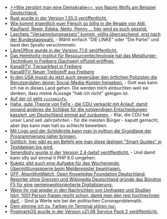 * [>>Wie zerstört man eine Demokratie<<, von Naomi Wolfs am Beispiel Deutschland.](http://blog.todamax.net/2021/polizeistaat-brd/)
* [Rust wurde in der Version 1.55.0 veröffentlicht.](https://blog.rust-lang.org/2021/09/09/Rust-1.55.0.html)
* [Wie kommt eigentlich euer Fleisch so billig in die Regale von Aldi, Kaufland, Rewe, Edeka, Netto, Penny ... hier wird es euch gezeigt.](https://netzfrauen.org/2021/09/09/banliveexports/)
* [Laschets "Versammlungsgesetz" kommt, völlig überraschend, erst nach der Bundestagswahl.](https://netzpolitik.org/2021/nordrhein-westfalen-laschets-umstrittenes-versammlungsgesetz-soll-erst-nach-der-bundestagswahl-kommen/) - Wählt einfach "DIE LINKE" oder "Die Partei" und lasst den Sprallo verschimmeln.
* [LibreOffice wurde in der Version 7.1.6 veröffentlicht.](https://www.planet3dnow.de/cms/63405-__trashed/)
* [Das Helmholtz-Institut für Ressourcentechnologie hat das Metallurgie-Technikum in Freiberg (Sachsen) offiziell eröffnet.](https://www.mdr.de/nachrichten/sachsen/chemnitz/freiberg/neues-metallurgie-technikum-forschung-100.html)
* [Kanal9TV: Tierparkfest in Freiberg](https://www.youtube.com/watch?v=aytdJKg3etA)
* [Kanal9TV: Neuer Treibstoff aus Freiberg](https://www.youtube.com/watch?v=oQ6mE9P0IQo)
* [In den USA musst du jetzt auch gegenüber den örtlichen Polizisten die Benutzerdaten deiner Social-Media-Konten freigeben.](https://netzpolitik.org/2021/polizeiarbeit-in-los-angeles-verdaechtigte-muessen-mit-privaten-social-media-accounts-rausruecken/) - Gott was kann ich nie in dieses Land gehen. Die werden mich einbuchten weil sie denken, dass meine Aussage "hab ich nicht" gelogen ist.
* [Auf der cli geht `systeminfo`.](https://www.shellhacks.com/how-to-check-windows-version-cmd-powershell/)
* [Haha, gute Theorie von FeFe - die CDU verkackt mit Anlauf, damit jemand anderes die Schläge für die notwendigen Entscheidungen kassiert, um Deutschland einmal auf zuräumen.](https://blog.fefe.de/?ts=9fc043fb) - Klar, die CDU hat unser Land seit Jahrzehnten - für die meisten Bürger - kaputt gemacht, aber das kann man halt so schlecht bewerben.
* [Mit Logo und der Schildkröte kann man in python die Grundlage der Programmierung näher bringen.](https://opensource.com/article/21/9/logo-python-turtle)
* [Göttlich, hier gibt es ein Befehl wie man diese lästigen "Smart Quotes" in Textdateien los wird.](https://opensource.com/article/21/9/sed-replace-smart-quotes)
* [Serendipity wurde in der Version 2.4-beta1 veröffentlicht.](https://www.onli-blogging.de/2075/Serendipity-2.4-beta1-bringt-Kompatibilitaet-mit-PHP-8.0.html) - Und damit kann s9y auf einmal it PHP 8.0 umgehen.
* [Kuketz gibt euch eine Aufgabe für das Wochenende, Übermittlungssperre beim Melderegister beantragen.](https://www.kuketz-blog.de/empfehlungsecke-uebermittlungssperre-beim-melderegister-einrichten/)
* [GFF, AlgorithmWatch, Open Knowledge Foundation Deutschland, Reporter ohne Grenzen und Wikimedia Deutschland gründe das Bündnis F5 für eine gemeinwohlorientierte Digitalisierung.](https://freiheitsrechte.org/pm-f5/)
* [Wenn ihr mal wieder in den Nachrichten von Umfragen und Studien hört, 1001 Person fragen reicht schon, damit man den rest hochrechnen darf.](http://blog.todamax.net/2021/du-weisst-das-tempolimit-wird-kommen-wenn/) - Sind ja Werte wie bei der politischen Coronaproblematik.
* [Dem stimme ich zu, Farben im Terminal stören nur.](https://utcc.utoronto.ca/~cks/space/blog/tech/TextColoursWhyNot)
* [PostmarkOS wurde in der Version v21.06 Service Pack 2 veröffentlicht.](https://postmarketos.org/blog/2021/09/13/v21.06.2-release/)
